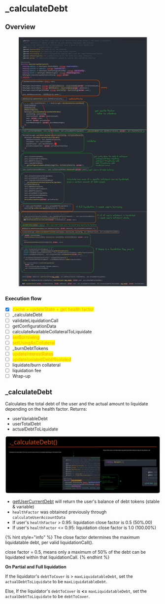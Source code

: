 # \_calculateDebt

## Overview

<figure><img src="../../.gitbook/assets/image (205).png" alt=""><figcaption></figcaption></figure>

### Execution flow

* [x] <mark style="color:orange;">cache + updateState + get health factor</mark>
* [ ] \_calculateDebt
* [ ] validateLiquidationCall
* [ ] getConfigurationData
* [ ] calculateAvailableCollateralToLiquidate
* [ ] <mark style="color:orange;">setBorrowing</mark>
* [ ] <mark style="color:orange;">setUsingAsCollateral</mark>
* [ ] \_burnDebtTokens
* [ ] <mark style="color:orange;">updateInterestRates</mark>
* [ ] <mark style="color:orange;">updateIsolatedDebtIfIsolated</mark>
* [ ] liquidate/burn collateral
* [ ] liquidation fee
* [ ] Wrap-up

## &#x20;\_calculateDebt

Calculates the total debt of the user and the actual amount to liquidate depending on the health factor. Returns:

* userVariableDebt
* userTotalDebt
* actualDebtToLiquidate

<img src="../../.gitbook/assets/file.excalidraw (21).svg" alt="" class="gitbook-drawing">

* [getUserCurrentDebt](../repay/get-current-debt.md) will return the user's balance of debt tokens (stable & variable)
* `healthFactor` was obtained previously through `calculateUserAccountData`
* If user's `healthFactor` > 0.95: liquidation close factor is 0.5 (50%.00)
* If user's `healthFactor` <= 0.95: liquidation close factor is 1.0 (100.00%)

{% hint style="info" %}
The close factor determines the maximum liquidatable debt, per valid liquidationCall().&#x20;

close factor = 0.5, means only a maximum of 50% of the debt can be liquidated within that liquidationCall.
{% endhint %}

**On Partial and Full liquidation**

If the liquidator's `debtToCover` is > `maxLiquidatableDebt`, set the `actualDebtToLiquidate` to be `maxLiquidatableDebt`.

Else, If the liquidator's `debtToCover` is **<=** `maxLiquidatableDebt`, set the `actualDebtToLiquidate` to be `debtToCover`.

